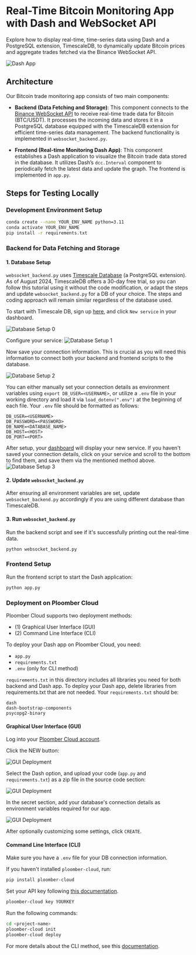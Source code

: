 # Real-Time Bitcoin Monitoring App with Dash and WebSocket API 

Explore how to display real-time, time-series data using Dash and a PostgreSQL extension, TimescaleDB, to dynamically update Bitcoin prices and aggregate trades fetched via the Binance WebSocket API.

![Dash App](dashboard.png)

## Architecture
Our Bitcoin trade monitoring app consists of two main components:

- **Backend (Data Fetching and Storage)**: This component connects to the [Binance WebSocket API](https://developers.binance.com/docs/binance-spot-api-docs/web-socket-streams) to receive real-time trade data for Bitcoin (BTC/USDT). It processes the incoming data and stores it in a PostgreSQL database equipped with the TimescaleDB extension for efficient time-series data management. The backend functionality is implemented in `websocket_backend.py`.

- **Frontend (Real-time Monitoring Dash App)**: This component establishes a Dash application to visualize the Bitcoin trade data stored in the database. It utilizes Dash’s `dcc.Interval` component to periodically fetch the latest data and update the graph. The frontend is implemented in `app.py`.

## Steps for Testing Locally

### Development Environment Setup
```sh
conda create --name YOUR_ENV_NAME python=3.11
conda activate YOUR_ENV_NAME
pip install -r requirements.txt
```

### Backend for Data Fetching and Storage
#### 1. Database Setup
`websocket_backend.py` uses [Timescale Database](https://www.timescale.com/) (a PostgreSQL extension). As of August 2024, TimescaleDB offers a 30-day free trial, so you can follow this tutorial using it without the code modification, or adapt the steps and update `websocket_backend.py` for a DB of your choice. The steps and coding approach will remain similar regardless of the database used.

To start with Timescale DB, sign up [here](https://console.cloud.timescale.com/signup), and click `New service` in your dashboard.

![Database Setup 0](timescale0.png)

Configure your service:
![Database Setup 1](timescale1.png)

Now save your connection information. This is crucial as you will need this information to connect both your backend and frontend scripts to the database.

![Database Setup 2](timescale2.png)

You can either manually set your connection details as environment variables using `export DB_USER=<USERNAME>`, or utilize a `.env` file in your working directory and load it via `load_dotenv(".env")` at the beginning of each file. Your `.env` file should be formatted as follows:

```
DB_USER=<USERNAME>
DB_PASSWORD=<PASSWORD>
DB_NAME=<DATABASE_NAME>
DB_HOST=<HOST>
DB_PORT=<PORT>
```

After setup, your [dashboard](https://console.cloud.timescale.com/dashboard/services) will display your new service. If you haven't saved your connection details, click on your service and scroll to the bottom to find them, and save them via the mentioned method above.
![Database Setup 3](timescale3.png)

#### 2. Update `websocket_backend.py` 
After ensuring all environment variables are set, update `websocket_backend.py` accordingly if you are using different database than TimescaleDB.

#### 3. Run `websocket_backend.py` 
Run the backend script and see if it's successfully printing out the real-time data.
```sh
python websocket_backend.py
```

### Frontend Setup

Run the frontend script to start the Dash application:
```sh
python app.py
```

### Deployment on Ploomber Cloud

Ploomber Cloud supports two deployment methods:
- (1) Graphical User Interface (GUI)
- (2) Command Line Interface (CLI)

To deploy your Dash app on Ploomber Cloud, you need:

- `app.py`
- `requirements.txt`
- `.env` (only for CLI method)

`requirements.txt` in this directory includes all libraries you need for both backend and Dash app. To deploy your Dash app, delete libraries from requirements.txt that are not needed. Your `requirements.txt` should be: 
```
dash
dash-bootstrap-components
psycopg2-binary
```

#### Graphical User Interface (GUI)

Log into your [Ploomber Cloud account](https://www.platform.ploomber.io/applications).

Click the NEW button:

![GUI Deployment](gui_deploy1.png)

Select the Dash option, and upload your code (`app.py` and `requirements.txt`) as a zip file in the source code section:

![GUI Deployment](gui_deploy2.png)

In the secret section, add your database's connection details as environment variables required for our app.

![GUI Deployment](gui_deploy3.png)

After optionally customizing some settings, click `CREATE`.

#### Command Line Interface (CLI)
Make sure you have a `.env` file for your DB connection information.

If you haven't installed `ploomber-cloud`, run:
```sh
pip install ploomber-cloud
```

Set your API key following [this documentation](https://docs.cloud.ploomber.io/en/latest/quickstart/apikey.html).
```sh
ploomber-cloud key YOURKEY
```

Run the following commands:
```sh
cd <project-name>
ploomber-cloud init
ploomber-cloud deploy
```

For more details about the CLI method, see this [documentation](https://docs.cloud.ploomber.io/en/latest/user-guide/cli.html).